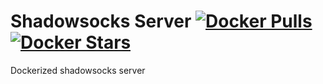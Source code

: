 # Shadowsocks Server [![Docker Pulls](https://img.shields.io/docker/pulls/dockerzone/shadowsocks-server.svg?style=flat)](https://registry.hub.docker.com/u/dockerzone/shadowsocks-server/) [![Docker Stars](https://img.shields.io/docker/stars/dockerzone/shadowsocks-server.svg?style=flat)](https://registry.hub.docker.com/u/dockerzone/shadowsocks-server/)
Dockerized shadowsocks server
